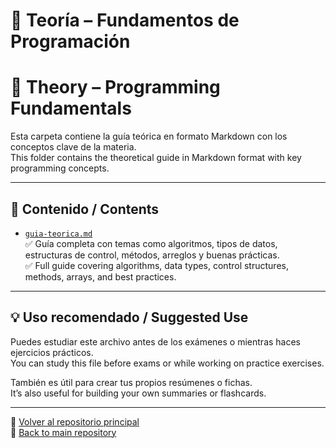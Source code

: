 # 📘 Teoría – Fundamentos de Programación  
# 📘 Theory – Programming Fundamentals

Esta carpeta contiene la guía teórica en formato Markdown con los conceptos clave de la materia.  
This folder contains the theoretical guide in Markdown format with key programming concepts.

---

## 📄 Contenido / Contents

- [`guia-teorica.md`](./guia-teorica.md)  
  ✅ Guía completa con temas como algoritmos, tipos de datos, estructuras de control, métodos, arreglos y buenas prácticas.  
  ✅ Full guide covering algorithms, data types, control structures, methods, arrays, and best practices.

---

## 💡 Uso recomendado / Suggested Use

Puedes estudiar este archivo antes de los exámenes o mientras haces ejercicios prácticos.  
You can study this file before exams or while working on practice exercises.

También es útil para crear tus propios resúmenes o fichas.  
It’s also useful for building your own summaries or flashcards.

---

📁 [Volver al repositorio principal](../README.md)  
📁 [Back to main repository](../README.md)

